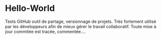 # Hello-World
Tests GitHub
outil de partage, versionnage de projets.
Très fortement utilisé par les développeurs afin de mieux gérer le travail collaboratif. Toute mise à jour commitée est tracée, commentée....

